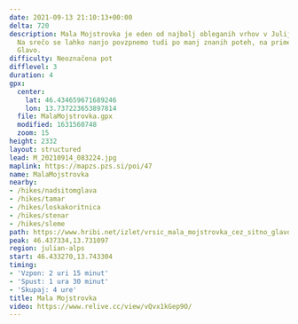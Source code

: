 ```yaml
---
date: 2021-09-13 21:10:13+00:00
delta: 720
description: Mala Mojstrovka je eden od najbolj obleganih vrhov v Julijskih Alpah.
  Na srečo se lahko nanjo povzpnemo tudi po manj znanih poteh, na primer čez Nad Šitom
  Glavo.
difficulty: Neoznačena pot
difflevel: 3
duration: 4
gpx:
  center:
    lat: 46.434659671689246
    lon: 13.737223653897814
  file: MalaMojstrovka.gpx
  modified: 1631560748
  zoom: 15
height: 2332
layout: structured
lead: M_20210914_083224.jpg
maplink: https://mapzs.pzs.si/poi/47
name: MalaMojstrovka
nearby:
- /hikes/nadsitomglava
- /hikes/tamar
- /hikes/loskakoritnica
- /hikes/stenar
- /hikes/sleme
path: https://www.hribi.net/izlet/vrsic_mala_mojstrovka_cez_sitno_glavo/1/224/1680
peak: 46.437334,13.731097
region: julian-alps
start: 46.433270,13.743304
timing:
- 'Vzpon: 2 uri 15 minut'
- 'Spust: 1 ura 30 minut'
- 'Skupaj: 4 ure'
title: Mala Mojstrovka
video: https://www.relive.cc/view/vQvx1kGep9O/
---
```

